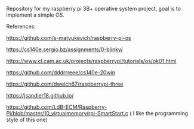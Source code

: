 Repository for my raspberry pi 3B+ operative system project, goal is to implement a simple OS.

References:

https://github.com/s-matyukevich/raspberry-pi-os

https://cs140e.sergio.bz/assignments/0-blinky/

https://www.cl.cam.ac.uk/projects/raspberrypi/tutorials/os/ok01.html

https://github.com/dddrrreee/cs140e-20win

https://github.com/dwelch67/raspberrypi-three

https://jsandler18.github.io/

https://github.com/LdB-ECM/Raspberry-Pi/blob/master/10_virtualmemory/rpi-SmartStart.c  ( I like the programming style of this one)
